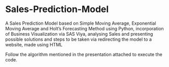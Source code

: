 # Sales-Prediction-Model
A Sales Prediction Model based on Simple Moving Average, Exponential Moving Average and Holt’s Forecasting Method using Python, incorporation of Business Visualization via SAS Viya, analysing Sales and presenting possible solutions and steps to be taken via redirecting the model to a website, made using HTML

Follow the algorithm mentioned in the presentation attached to execute the code.
